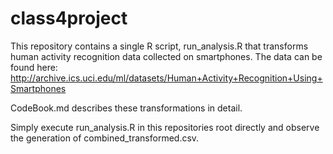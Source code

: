 # class4project

This repository contains a single R script, run\_analysis.R that transforms human activity recognition data collected on smartphones. The data can be found here:
http://archive.ics.uci.edu/ml/datasets/Human+Activity+Recognition+Using+Smartphones

CodeBook.md describes these transformations in detail.

Simply execute run\_analysis.R in this repositories root directly and observe the generation of combined\_transformed.csv.
